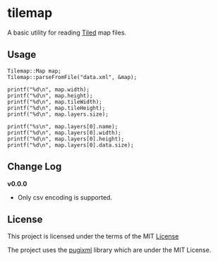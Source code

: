 # tilemap

A basic utility for reading [Tiled](http://www.mapeditor.org/) map files.

## Usage
```
Tilemap::Map map;
Tilemap::parseFromFile("data.xml", &map);

printf("%d\n", map.width);
printf("%d\n", map.height);
printf("%d\n", map.tileWidth);
printf("%d\n", map.tileHeight);
printf("%d\n", map.layers.size);

printf("%s\n", map.layers[0].name);
printf("%d\n", map.layers[0].width);
printf("%d\n", map.layers[0].height);
printf("%d\n", map.layers[0].data.size);
```

## Change Log

**v0.0.0**

- Only csv encoding is supported.

## License

This project is licensed under the terms of the MIT [License](LICENSE)

The project uses the [pugixml](http://pugixml.org/) library which are under the MIT License.
